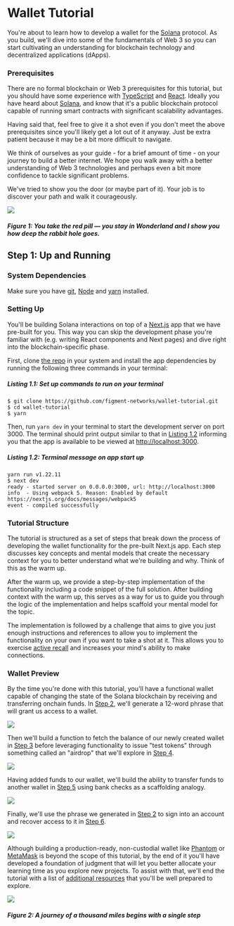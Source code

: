 # Wallet Tutorial

You're about to learn how to develop a wallet for the [Solana](https://solana.com/) protocol. As you build, we'll dive into some of the fundamentals of Web 3 so you can start cultivating an understanding for blockchain technology and decentralized applications (dApps).

### Prerequisites

There are no formal blockchain or Web 3 prerequisites for this tutorial, but you should have some experience with [TypeScript](https://www.typescriptlang.org/) and [React](https://reactjs.org/). Ideally you have heard about [Solana](https://solana.com/), and know that it's a public blockchain protocol capable of running smart contracts with significant scalability advantages.

Having said that, feel free to give it a shot even if you don't meet the above prerequisites since you'll likely get a lot out of it anyway. Just be extra patient because it may be a bit more difficult to navigate.

We think of ourselves as your guide - for a brief amount of time - on your journey to build a better internet. We hope you walk away with a better understanding of Web 3 technologies and perhaps even a bit more confidence to tackle significant problems.

We've tried to show you the door (or maybe part of it). Your job is to discover your path and walk it courageously.

![](https://raw.githubusercontent.com/dgamboa/writing-stage/main/public/cat.jpeg)
##### _Figure 1: You take the red pill — you stay in Wonderland and I show you how deep the rabbit hole goes._

## Step 1: Up and Running

### System Dependencies

Make sure you have [git](https://git-scm.com/book/en/v2/Getting-Started-Installing-Git), [Node](https://nodejs.org/en/) and [yarn](https://yarnpkg.com/getting-started/install) installed.

### Setting Up

You'll be building Solana interactions on top of a [Next.js](https://nextjs.org/) app that we have pre-built for you. This way you can skip the development phase you're familiar with (e.g. writing React components and Next pages) and dive right into the blockchain-specific phase.

First, clone [the repo](https://github.com/figment-networks/wallet-tutorial) in your system and install the app dependencies by running the following three commands in your terminal:

##### _Listing 1.1: Set up commands to run on your terminal_

```
$ git clone https://github.com/figment-networks/wallet-tutorial.git
$ cd wallet-tutorial
$ yarn
```

Then, run `yarn dev` in your terminal to start the development server on port 3000. The terminal should print output similar to that in [Listing 1.2](#listing-12-terminal-message-on-app-start-up) informing you that the app is available to be viewed at [http://localhost:3000](http://localhost:3000).

##### _Listing 1.2: Terminal message on app start up_

```
yarn run v1.22.11
$ next dev
ready - started server on 0.0.0.0:3000, url: http://localhost:3000
info  - Using webpack 5. Reason: Enabled by default https://nextjs.org/docs/messages/webpack5
event - compiled successfully
```

### Tutorial Structure

The tutorial is structured as a set of steps that break down the process of developing the wallet functionality for the pre-built Next.js app. Each step discusses key concepts and mental models that create the necessary context for you to better understand what we're building and why. Think of this as the warm up.

After the warm up, we provide a step-by-step implementation of the functionality including a code snippet of the full solution. After building context with the warm up, this serves as a way for us to guide you through the logic of the implementation and helps scaffold your mental model for the topic.

The implementation is followed by a challenge that aims to give you just enough instructions and references to allow you to implement the functionality on your own if you want to take a shot at it. This allows you to exercise [active recall](https://en.wikipedia.org/wiki/Active_recall) and increases your mind's ability to make connections.

### Wallet Preview

By the time you're done with this tutorial, you'll have a functional wallet capable of changing the state of the Solana blockchain by receiving and transferring onchain funds. In [Step 2](https://learn.figment.io/tutorials/solana-wallet-dapp-step-2), we'll generate a 12-word phrase that will grant us access to a wallet.

![](https://raw.githubusercontent.com/dgamboa/writing-stage/main/public/create.png)

Then we'll build a function to fetch the balance of our newly created wallet in [Step 3](https://learn.figment.io/tutorials/solana-wallet-dapp-step-3) before leveraging functionality to issue "test tokens" through something called an "airdrop" that we'll explore in [Step 4](https://learn.figment.io/tutorials/solana-wallet-dapp-step-4).

![](https://raw.githubusercontent.com/dgamboa/writing-stage/main/public/airdrop.png)

Having added funds to our wallet, we'll build the ability to transfer funds to another wallet in [Step 5](https://learn.figment.io/tutorials/solana-wallet-dapp-step-5) using bank checks as a scaffolding analogy.

![](https://raw.githubusercontent.com/dgamboa/writing-stage/main/public/transfer.png)

Finally, we'll use the phrase we generated in [Step 2](https://learn.figment.io/tutorials/solana-wallet-dapp-step-2) to sign into an account and recover access to it in [Step 6](https://learn.figment.io/tutorials/solana-wallet-dapp-step-6).

![](https://raw.githubusercontent.com/dgamboa/writing-stage/main/public/import.png)

Although building a production-ready, non-custodial wallet like [Phantom](https://phantom.app/) or [MetaMask](https://metamask.io/) is beyond the scope of this tutorial, by the end of it you'll have developed a foundation of judgment that will let you better allocate your learning time as you explore new projects. To assist with that, we'll end the tutorial with a list of [additional resources](#additional-resources) that you'll be well prepared to explore.

![](https://raw.githubusercontent.com/dgamboa/writing-stage/main/main/public/journey.jpeg)
#### _Figure 2: A journey of a thousand miles begins with a single step_
